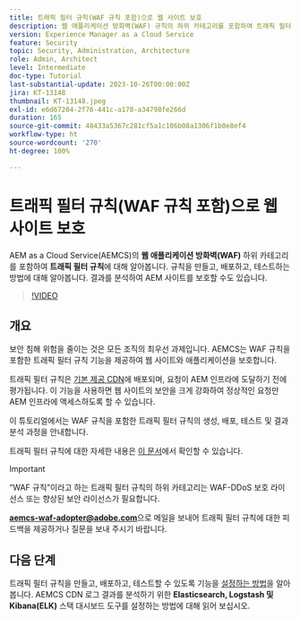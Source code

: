 ```yaml
---
title: 트래픽 필터 규칙(WAF 규칙 포함)으로 웹 사이트 보호
description: 웹 애플리케이션 방화벽(WAF) 규칙의 하위 카테고리를 포함하여 트래픽 필터 규칙에 대해 알아봅니다. 규칙을 만들고, 배포하고, 테스트하는 방법을 알아봅니다. 결과를 분석하여 AEM 사이트를 보호할 수도 있습니다.
version: Experience Manager as a Cloud Service
feature: Security
topic: Security, Administration, Architecture
role: Admin, Architect
level: Intermediate
doc-type: Tutorial
last-substantial-update: 2023-10-26T00:00:00Z
jira: KT-13148
thumbnail: KT-13148.jpeg
exl-id: e6d67204-2f76-441c-a178-a34798fe266d
duration: 165
source-git-commit: 48433a5367c281cf5a1c106b08a1306f1b0e8ef4
workflow-type: ht
source-wordcount: '270'
ht-degree: 100%

---
```


# 트래픽 필터 규칙(WAF 규칙 포함)으로 웹 사이트 보호

AEM as a Cloud Service(AEMCS)의 **웹 애플리케이션 방화벽(WAF)** 하위 카테고리를 포함하여 **트래픽 필터 규칙**&#x200B;에 대해 알아봅니다. 규칙을 만들고, 배포하고, 테스트하는 방법에 대해 알아봅니다. 결과를 분석하여 AEM 사이트를 보호할 수도 있습니다.

>[!VIDEO](https://video.tv.adobe.com/v/3425401?quality=12&learn=on)

## 개요

보안 침해 위험을 줄이는 것은 모든 조직의 최우선 과제입니다. AEMCS는 WAF 규칙을 포함한 트래픽 필터 규칙 기능을 제공하여 웹 사이트와 애플리케이션을 보호합니다.

트래픽 필터 규칙은 [기본 제공 CDN](https://experienceleague.adobe.com/docs/experience-manager-cloud-service/content/implementing/content-delivery/cdn.html?lang=ko)에 배포되며, 요청이 AEM 인프라에 도달하기 전에 평가됩니다. 이 기능을 사용하면 웹 사이트의 보안을 크게 강화하여 정상적인 요청만 AEM 인프라에 액세스하도록 할 수 있습니다.

이 튜토리얼에서는 WAF 규칙을 포함한 트래픽 필터 규칙의 생성, 배포, 테스트 및 결과 분석 과정을 안내합니다.

트래픽 필터 규칙에 대한 자세한 내용은 [이 문서](https://experienceleague.adobe.com/docs/experience-manager-cloud-service/content/security/traffic-filter-rules-including-waf.html?lang=ko)에서 확인할 수 있습니다.

>[!IMPORTANT]
>
> “WAF 규칙”이라고 하는 트래픽 필터 규칙의 하위 카테고리는 WAF-DDoS 보호 라이선스 또는 향상된 보안 라이선스가 필요합니다.

**aemcs-waf-adopter@adobe.com**&#x200B;으로 메일을 보내어 트래픽 필터 규칙에 대한 피드백을 제공하거나 질문을 보내 주시기 바랍니다.

## 다음 단계

트래픽 필터 규칙을 만들고, 배포하고, 테스트할 수 있도록 기능을 [설정하는 방법](./how-to-setup.md)을 알아봅니다. AEMCS CDN 로그 결과를 분석하기 위한 **Elasticsearch, Logstash 및 Kibana(ELK)** 스택 대시보드 도구를 설정하는 방법에 대해 읽어 보십시오.


